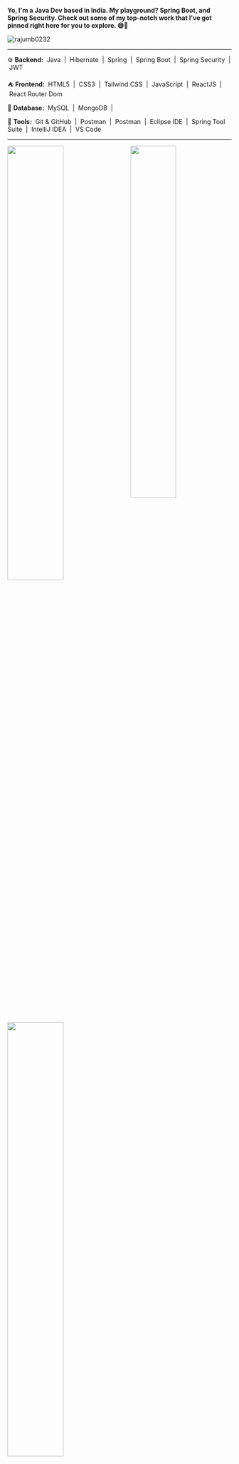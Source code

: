 
**Yo, I'm a Java Dev based in India. My playground? Spring Boot, and Spring Security. Check out some of my top-notch work that I've got pinned right here for you to explore. 😄🚀**

<p align="left"> <img src="https://komarev.com/ghpvc/?username=rajumb0232&label=Profile%20views&color=0e75b6&style=flat" alt="rajumb0232" /> </p>

---
⚙️ **Backend:**
&nbsp;Java&nbsp; | &nbsp;Hibernate&nbsp; | &nbsp;Spring&nbsp; | &nbsp;Spring Boot&nbsp; | &nbsp;Spring Security&nbsp; | &nbsp;JWT&nbsp; 

⛺️ **Frontend:** 
&nbsp;HTML5&nbsp; | &nbsp;CSS3&nbsp; | &nbsp;Tailwind CSS&nbsp; | &nbsp;JavaScript&nbsp; | &nbsp;ReactJS&nbsp; | &nbsp;React Router Dom&nbsp; 

📁 **Database:**
&nbsp;MySQL&nbsp; | &nbsp;MongoDB&nbsp; | 

🧰 **Tools:**
&nbsp;Git & GitHub&nbsp; | &nbsp;Postman&nbsp; | &nbsp;Postman&nbsp; | &nbsp;Eclipse IDE&nbsp; | &nbsp;Spring Tool Suite&nbsp; | &nbsp;IntelliJ IDEA&nbsp; | &nbsp;VS Code&nbsp;

---
<a href="https://github.com/rajumb0232"><img align="right" width="45%" src="https://github-readme-stats.vercel.app/api/top-langs/?username=prajwal934&theme=tokyonight&hide_border=true"></a>
<a href="https://github.com/rajumb0232"><img width="50%" src="https://github-profile-summary-cards.vercel.app/api/cards/profile-details?username=prajwal934&theme=tokyonight&hide_border=true"></a> 
<br />
<br />
<a href="https://github.com/rajumb0232"><img width="50%" src="https://github-readme-streak-stats.herokuapp.com/?user=prajwal934&theme=tokyonight&hide_border=true"></a>


